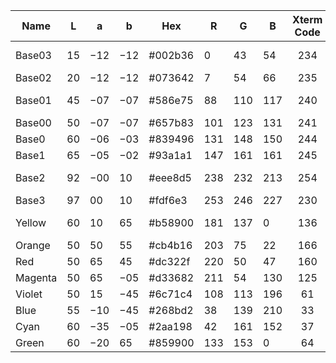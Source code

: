 
| Name    | L  | a   | b   | Hex     | R   | G   | B   | Xterm Code | ANSI| Name      | usage
| ----    | -  | -   | -   | ---     | --- | --  | -   | :--------: | :--:| ----      | ----
| Base03  | 15 | −12 | −12 | #002b36 | 0   | 43  | 54  | 234        | 235 | brblack   | background dark
| Base02  | 20 | −12 | −12 | #073642 | 7   | 54  | 66  | 235        |     | black     | 
| Base01  | 45 | −07 | −07 | #586e75 | 88  | 110 | 117 | 240        | 241 | brgreen   | content tones
| Base00  | 50 | −07 | −07 | #657b83 | 101 | 123 | 131 | 241        |     | bryellow  |
| Base0   | 60 | −06 | −03 | #839496 | 131 | 148 | 150 | 244        |     | brblue    |
| Base1   | 65 | −05 | −02 | #93a1a1 | 147 | 161 | 161 | 245        | 243 | brcyan    |
| Base2   | 92 | −00 | 10  | #eee8d5 | 238 | 232 | 213 | 254        |     | white     | background light
| Base3   | 97 | 00  | 10  | #fdf6e3 | 253 | 246 | 227 | 230        | 230 | brwhite   | 
| Yellow  | 60 | 10  | 65  | #b58900 | 181 | 137 | 0   | 136        | 136 | yellow    | accent tones
| Orange  | 50 | 50  | 55  | #cb4b16 | 203 | 75  | 22  | 166        | 130 | brred     |
| Red     | 50 | 65  | 45  | #dc322f | 220 | 50  | 47  | 160        | 160 | red       |
| Magenta | 50 | 65  | −05 | #d33682 | 211 | 54  | 130 | 125        | 168 | magenta   |
| Violet  | 50 | 15  | −45 | #6c71c4 | 108 | 113 | 196 | 61         | 98  | brmagenta |
| Blue    | 55 | −10 | −45 | #268bd2 | 38  | 139 | 210 | 33         | 32  | blue      |
| Cyan    | 60 | −35 | −05 | #2aa198 | 42  | 161 | 152 | 37         | 36  | cyan      |
| Green   | 60 | −20 | 65  | #859900 | 133 | 153 | 0   | 64         | 100 | green     |

